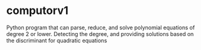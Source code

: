 # computorv1
Python program that can parse, reduce, and solve polynomial equations of degree 2 or lower. Detecting the degree, and providing solutions based on the discriminant for quadratic equations
